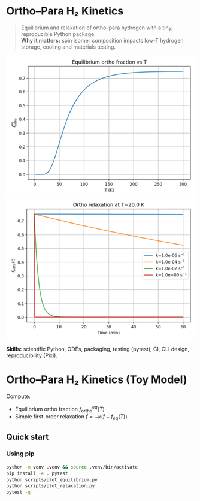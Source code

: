 # Ortho–Para H₂ Kinetics

> Equilibrium and relaxation of ortho–para hydrogen with a tiny, reproducible Python package.  
> **Why it matters:** spin isomer composition impacts low-T hydrogen storage, cooling and materials testing.

![Equilibrium](figs/equilibrium.png)
![Relaxation](figs/relaxation_T20K.png)

**Skills:** scientific Python, ODEs, packaging, testing (pytest), CI, CLI design, reproducibility (Pixi).

# Ortho–Para H₂ Kinetics (Toy Model)

Compute:
- Equilibrium ortho fraction $f_\mathrm{ortho}^{eq}(T)$
- Simple first-order relaxation $\dot f = -k (f - f_{eq}(T))$

## Quick start

### Using pip
```bash
python -m venv .venv && source .venv/bin/activate
pip install -e . pytest
python scripts/plot_equilibrium.py
python scripts/plot_relaxation.py
pytest -q

